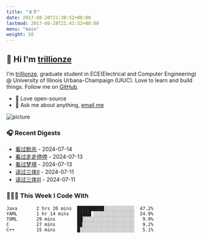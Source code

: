 ```yaml
---
title: "关于"
date: 2017-08-20T21:38:52+08:00
lastmod: 2017-08-28T21:41:52+08:00
menu: "main"
weight: 50
---
```


## 👋 Hi I'm [trillionze](https://www.trillionze.com)

I'm [trillionze](https://www.trillionze.com), graduate student in ECE(Electrical and Computer Engineering) @ University of Illinois Urbana-Champaign (UIUC). Love to learn and build things. Follow me on [GitHub](https://github.com/trillionze).

- 💼 Love open-source
- 💬 Ask me about anything, [email me](trillionze@163.com)

![picture](https://image.pseudoyu.com/images/dino.gif)

### 🎧 Recent Digests

<!-- douban starts -->
* <a href='http://movie.douban.com/subject/36877322/' target='_blank'>看过默杀</a> - 2024-07-14
* <a href='http://movie.douban.com/subject/35956190/' target='_blank'>看过走走停停</a> - 2024-07-13
* <a href='http://movie.douban.com/subject/34453198/' target='_blank'>看过梦境</a> - 2024-07-13
* <a href='https://book.douban.com/subject/3066477/' target='_blank'>读过三体Ⅱ</a> - 2024-07-11
* <a href='https://book.douban.com/subject/5363767/' target='_blank'>读过三体Ⅲ</a> - 2024-07-11
<!-- douban ends -->

### 👨🏻‍💻 This Week I Code With

<!-- code_time starts -->

```text
Java       2 hrs 20 mins  █████████▉░░░░░░░░░░░  47.2%
YAML       1 hr 14 mins   █████▏░░░░░░░░░░░░░░░  24.9%
TOML       29 mins        ██░░░░░░░░░░░░░░░░░░░   9.9%
C          27 mins        █▉░░░░░░░░░░░░░░░░░░░   9.2%
C++        15 mins        █░░░░░░░░░░░░░░░░░░░░   5.1%
```

<!-- code_time ends -->